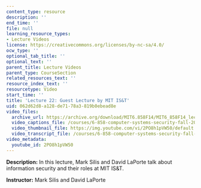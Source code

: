 ```yaml
---
content_type: resource
description: ''
end_time: ''
file: null
learning_resource_types:
- Lecture Videos
license: https://creativecommons.org/licenses/by-nc-sa/4.0/
ocw_type: ''
optional_tab_title: ''
optional_text: ''
parent_title: Lecture Videos
parent_type: CourseSection
related_resources_text: ''
resource_index_text: ''
resourcetype: Video
start_time: ''
title: 'Lecture 22: Guest Lecture by MIT IS&T'
uid: 062d62d8-a128-de71-78a3-819b0ebead8e
video_files:
  archive_url: https://archive.org/download/MIT6.858F14/MIT6_858F14_lec22_300k.mp4
  video_captions_file: /courses/6-858-computer-systems-security-fall-2014/d1eb0c318b8b545da4aea6720d3992e6_2PO8h1pVW50.vtt
  video_thumbnail_file: https://img.youtube.com/vi/2PO8h1pVW50/default.jpg
  video_transcript_file: /courses/6-858-computer-systems-security-fall-2014/816024ef2b7921f77f048e142f26f2a1_2PO8h1pVW50.pdf
video_metadata:
  youtube_id: 2PO8h1pVW50
---
```


**Description:** In this lecture, Mark Silis and David LaPorte talk about information security and their roles at MIT IS&T.

**Instructor:** Mark Silis and David LaPorte

